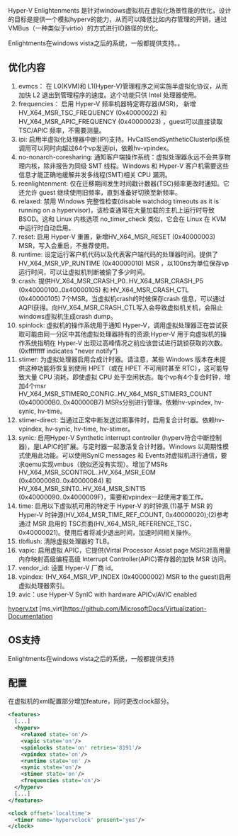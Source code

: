 
Hyper-V Enlightenments 是针对windows虚拟机在虚拟化场景性能的优化，设计的目标是提供一个模拟hyperv的能力，从而可以降低比如内存管理的开销，通过VMBus（一种类似于virtio）的方式进行IO路径的优化。

Enlightments在windows vista之后的系统，一般都提供支持。。

## 优化内容
1. evmcs： 在 L0(KVM)和 L1(Hyper-V)管理程序之间实施半虚拟化协议，从而加快 L2 退出到管理程序的速度。这个功能只供 Intel 处理器使用。
2. frequencies： 启用 Hyper-V 频率机器特定寄存器(MSR)， 新增HV_X64_MSR_TSC_FREQUENCY (0x40000022) 和 HV_X64_MSR_APIC_FREQUENCY (0x40000023) ，guest可以直接读取TSC/APIC 频率，不需要测量。
3. ipi: 启用半虚拟化处理器中断(IPI)支持。HvCallSendSyntheticClusterIpi系统调用可以同时向超过64个vp发送ipi，依赖hv-vpindex。
4. no-nonarch-coresharing: 通知客户端操作系统：虚拟处理器永远不会共享物理内核，除非报告为同级 SMT 线程。Windows 和 Hyper-V 客户机需要这些信息才能正确地缓解并发多线程(SMT)相关 CPU 漏洞。
5. reenlightenment: 仅在迁移期间发生时间戳计数器(TSC)频率更改时通知。它还允许 guest 继续使用旧频率，直到准备好切换至新频率。
6. relaxed: 禁用 Windows 完整性检查(disable watchdog timeouts as it is running on a hypervisor)，该检查通常在大量加载的主机上运行时导致 BSOD。这和 Linux 内核选项 no_timer_check 类似，它会在 Linux 在 KVM 中运行时自动启用。
7. reset: 启用 Hyper-V 重置，新增HV_X64_MSR_RESET (0x40000003) MSR，写入会重启，不推荐使用。
8. runtime: 设定运行客户机代码以及代表客户端代码的处理器时间。提供了 HV_X64_MSR_VP_RUNTIME (0x40000010) MSR ，以100ns为单位保存vp运行时间，可以让虚拟机判断被偷了多少时间。
9. crash: 提供HV_X64_MSR_CRASH_P0..HV_X64_MSR_CRASH_P5 (0x40000100..0x40000105) 和 HV_X64_MSR_CRASH_CTL (0x40000105) 7个MSR。当虚拟机crash的时候保存crash 信息，可以通过AQPI获得。向HV_X64_MSR_CRASH_CTL写入会导致虚拟机关机，会阻止windows虚拟机生成crash dump。
10. spinlock: 虚拟机的操作系统用于通知 Hyper-V，调用虚拟处理器正在尝试获取可能由同一分区中其他虚拟处理器持有的资源;Hyper-V 用于向虚拟机的操作系统指明在 Hyper-V 出现过高峰情况之前应该尝试进行跳锁获取的次数。(0xffffffff indicates "never notify")
11. stimer: 为虚拟处理器启用合成计时器。请注意，某些 Windows 版本在未提供这种功能将恢复到使用 HPET（或在 HPET 不可用时甚至 RTC），这可能导致大量 CPU 消耗，即使虚拟 CPU 处于空闲状态。每个vp有4个复合时钟，增加4个msr HV_X64_MSR_STIMER0_CONFIG..HV_X64_MSR_STIMER3_COUNT (0x400000B0..0x400000B7) MSRs分别进行管理。依赖hv-vpindex, hv-synic, hv-time。
12. stimer-direct: 当通过正常中断发送过期事件时，启用复合计时器。依赖hv-vpindex, hv-synic, hv-time, hv-stimer。
13. synic: 启用Hyper-V Synthetic interrupt controller (hyperv符合中断控制器)，是LAPIC的扩展。与定时器一起激活复合计时器。Windows 以周期性模式使用此功能。可以使用SynIC messages 和 Events对虚拟机进行通信，要求qemu实现vmbus（貌似还没有实现）。增加了MSRs HV_X64_MSR_SCONTROL..HV_X64_MSR_EOM (0x40000080..0x40000084) 和 HV_X64_MSR_SINT0..HV_X64_MSR_SINT15 (0x40000090..0x4000009F)，需要和vpindex一起使用才能工作。
14. time: 启用以下虚拟机可用的特定于 Hyper-V 的时钟源,(1)基于 MSR 的Hyper-V 时钟源(HV_X64_MSR_TIME_REF_COUNT, 0x40000020);(2)参考通过 MSR 启用的 TSC页面(HV_X64_MSR_REFERENCE_TSC，0x40000021)。使用后者将减少退出时间，加速时间相关操作。
15. tlbflush: 清除虚拟处理器的 TLB。
16. vapic: 启用虚拟 APIC，它提供(Virtal Processor Assist page MSR)对高用量内存映射高级编程高级 Interrupt Controller(APIC)寄存器的加快 MSR 访问。
17. vendor_id: 	设置 Hyper-V 厂商 id。
18. vpindex: (HV_X64_MSR_VP_INDEX (0x40000002) MSR to the guest)启用虚拟处理器索引。
19. avic：use Hyper-V SynIC with hardware APICv/AVIC enabled

[hyperv.txt](https://fossies.org/linux/qemu/docs/hyperv.txt)
[ms_virt]https://github.com/MicrosoftDocs/Virtualization-Documentation
## OS支持
Enlightments在windows vista之后的系统，一般都提供支持
## 配置

在虚拟机的xml配置部分增加feature，同时更改clock部分。
```xml
<features>
  [...]
  <hyperv>
    <relaxed state='on'/>
    <vapic state='on'/>
    <spinlocks state='on' retries='8191'/>
    <vpindex state='on'/>
    <runtime state='on' />
    <synic state='on'/>
    <stimer state='on'/>
    <frequencies state='on'/>
  </hyperv>
  [...]
</features>
```

```xml
<clock offset='localtime'>
  <timer name='hypervclock' present='yes'/>
</clock>
```